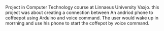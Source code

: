 Project in Computer Technology course at Linnaeus University Vaxjo.
 this project was about creating a connection between An andriod phone to coffeepot using Arduino and voice command. The user would wake up in morrning and use his phone to start the coffepot by voice command. 
